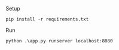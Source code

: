 Setup

```
pip install -r requirements.txt
```

Run

```
python .\app.py runserver localhost:8080
```
